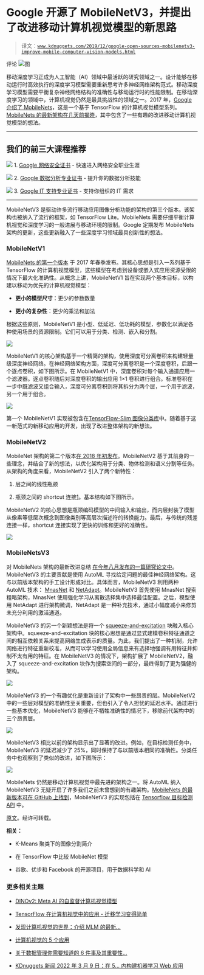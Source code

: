# Google 开源了 MobileNetV3，并提出了改进移动计算机视觉模型的新思路

> 译文：[`www.kdnuggets.com/2019/12/google-open-sources-mobilenetv3-improve-mobile-computer-vision-models.html`](https://www.kdnuggets.com/2019/12/google-open-sources-mobilenetv3-improve-mobile-computer-vision-models.html)

评论 ![图](img/0665646a2b72f0810caf185893592b3e.png)

移动深度学习正成为人工智能（AI）领域中最活跃的研究领域之一。设计能够在移动运行时高效执行的深度学习模型需要重新思考许多神经网络架构范式。移动深度学习模型需要平衡复杂神经网络结构的准确性与移动运行时的性能限制。在移动深度学习的领域中，计算机视觉仍然是最具挑战性的领域之一。2017 年，[Google 介绍了 MobileNets](https://ai.googleblog.com/2017/06/mobilenets-open-source-models-for.html)，这是一个基于 TensorFlow 的计算机视觉模型系列。[MobileNets 的最新架构在几天前揭晓](https://arxiv.org/abs/1905.02244)，其中包含了一些有趣的改进移动计算机视觉模型的想法。

* * *

## 我们的前三大课程推荐

![](img/0244c01ba9267c002ef39d4907e0b8fb.png) 1\. [Google 网络安全证书](https://www.kdnuggets.com/google-cybersecurity) - 快速进入网络安全职业生涯

![](img/e225c49c3c91745821c8c0368bf04711.png) 2\. [Google 数据分析专业证书](https://www.kdnuggets.com/google-data-analytics) - 提升你的数据分析技能

![](img/0244c01ba9267c002ef39d4907e0b8fb.png) 3\. [Google IT 支持专业证书](https://www.kdnuggets.com/google-itsupport) - 支持你组织的 IT 需求

* * *

MobileNetV3 是驱动许多流行移动应用图像分析功能的架构的第三个版本。该架构也被纳入了流行的框架，如 TensorFlow Lite。MobileNets 需要仔细平衡计算机视觉和深度学习的一般进展与移动环境的限制。Google 定期发布 MobileNets 架构的更新，这些更新融入了一些深度学习领域最具创新性的想法。

### MobileNetV1

[MobileNets 的第一个版本](https://arxiv.org/abs/1704.04861) 于 2017 年春季发布。其核心思想是引入一系列基于 TensorFlow 的计算机视觉模型，这些模型在考虑到设备或嵌入式应用资源受限的情况下最大化准确性。从概念上讲，MobileNetV1 旨在实现两个基本目标，以构建以移动为优先的计算机视觉模型：

+   **更小的模型尺寸**：更少的参数数量

+   **更小的复杂性**：更少的乘法和加法

根据这些原则，MobileNetV1 是小型、低延迟、低功耗的模型，参数化以满足各种使用场景的资源限制。它们可以用于分类、检测、嵌入和分割。

![](img/8fd54267b04b8152578bce676a516a38.png)

MobileNetV1 的核心架构基于一个精简的架构，使用深度可分离卷积来构建轻量级深度神经网络。在神经网络架构方面，深度可分离卷积是一个深度卷积，后跟一个逐点卷积，如下图所示。在 MobileNetV1 中，深度卷积对每个输入通道应用一个滤波器。逐点卷积随后对深度卷积的输出应用 1×1 卷积进行组合。标准卷积在一步中既滤波又组合输入，深度可分离卷积则将其拆分为两个层，一个用于滤波，另一个用于组合。

![](img/eab2ecda2c05b8425c766c78bb1a5873.png)

第一个 MobileNetV1 实现被包含在[TensorFlow-Slim 图像分类库](https://github.com/tensorflow/models/blob/master/research/slim/README.md)中。随着基于这一新范式的新移动应用的开发，出现了改进整体架构的新想法。

### MobileNetV2

MobileNet 架构的第二个版本[在 2018 年初发布](https://arxiv.org/abs/1801.04381)。MobileNetV2 基于其前身的一些理念，并结合了新的想法，以优化架构用于分类、物体检测和语义分割等任务。从架构的角度来看，MobileNetV2 引入了两个新特性：

1.  层之间的线性瓶颈

1.  瓶颈之间的 shortcut 连接[1](https://ai.googleblog.com/2018/04/mobilenetv2-next-generation-of-on.html#1)。基本结构如下图所示。

MobileNetV2 的核心思想是瓶颈编码模型的中间输入和输出，而内层封装了模型从像素等低层次概念到图像类别等高层次描述符的转换能力。最后，与传统的残差连接一样，shortcut 连接实现了更快的训练和更好的准确性。

![](img/fb540d2a4d751f9040afe0288cced2ae.png)

### MobileNetsV3

对 MobileNets 架构的最新改进总结 [在今年八月发布的一篇研究论文中](https://arxiv.org/abs/1905.02244)。MobileNetV3 的主要贡献是使用 AutoML 寻找给定问题的最佳神经网络架构。这与以前版本架构的手工设计形成对比。具体而言，MobileNetV3 利用两种 AutoML 技术： [MnasNet](https://ai.google/research/pubs/pub47217/) 和 [NetAdapt](https://arxiv.org/pdf/1804.03230)。MobileNetV3 首先使用 MnasNet 搜索粗略架构，MnasNet 使用强化学习从离散选择集中选择最佳配置。之后，模型使用 NetAdapt 进行架构微调，NetAdapt 是一种补充技术，通过小幅度减小来修剪未充分利用的激活通道。

MobileNetV3 的另一个新颖想法是将一个 [squeeze-and-excitation](https://arxiv.org/abs/1709.01507) 块融入核心架构中。squeeze-and-excitation 块的核心思想是通过显式建模卷积特征通道之间的相互依赖关系来提高网络生成表示的质量。为此，我们提出了一种机制，允许网络进行特征重新校准，从而可以学习使用全局信息来有选择地强调有用特征并抑制不太有用的特征。在 MobileNetV3 的情况下，架构扩展了 MobileNetV2，融入了 squeeze-and-excitation 块作为搜索空间的一部分，最终得到了更为强健的架构。

![](img/2fa97817013f78283082bc74622c6084.png)

MobileNetV3 的一个有趣优化是重新设计了架构中一些昂贵的层。MobileNetV2 中的一些层对模型的准确性至关重要，但也引入了令人担忧的延迟水平。通过进行一些基本优化，MobileNetV3 能够在不牺牲准确性的情况下，移除前代架构中的三个昂贵层。

![](img/3ed6adaa7ac831b133ecc63361ecde38.png)

MobileNetV3 相比以前的架构显示出了显著的改进。例如，在目标检测任务中，MobileNetV3 的延迟减少了 25%，同时保持了与以前版本相同的准确性。分类任务中也观察到了类似的改进，如下图所示：

![](img/f78c50eca956c18cfbc8df1d9fc489a3.png)

MobileNets 仍然是移动计算机视觉中最先进的架构之一。将 AutoML 纳入 MobileNetV3 无疑开启了许多我们之前未曾想到的有趣架构。[MobileNets 的最新版本可在 GitHub 上找到](https://github.com/tensorflow/models/tree/master/research/slim/nets/mobilenet)，MobileNetV3 的实现包括在 [Tensorflow 目标检测 API](https://github.com/tensorflow/models/tree/master/research/object_detection) 中。

[原文](https://towardsdatascience.com/google-open-sources-mobilenetv3-with-new-ideas-to-improve-mobile-computer-vision-models-bfba8967a7f1)。经许可转载。

**相关：**

+   K-Means 聚类下的图像分割简介

+   在 TensorFlow 中比较 MobileNet 模型

+   谷歌、优步和 Facebook 的开源项目，用于数据科学和 AI

### 更多相关主题

+   [DINOv2: Meta AI 的自监督计算机视觉模型](https://www.kdnuggets.com/2023/05/dinov2-selfsupervised-computer-vision-models-meta-ai.html)

+   [TensorFlow 在计算机视觉中的应用 - 迁移学习变得简单](https://www.kdnuggets.com/2022/01/tensorflow-computer-vision-transfer-learning-made-easy.html)

+   [发现计算机视觉的世界：介绍 MLM 的最新…](https://www.kdnuggets.com/2024/01/mlm-discover-the-world-of-computer-vision-ebook)

+   [计算机视觉的 5 个应用](https://www.kdnuggets.com/2022/03/5-applications-computer-vision.html)

+   [关于数据管理你需要知道的 6 件事及其重要性…](https://www.kdnuggets.com/2022/05/6-things-need-know-data-management-matters-computer-vision.html)

+   [KDnuggets 新闻 2022 年 3 月 9 日：在 5… 内构建机器学习 Web 应用](https://www.kdnuggets.com/2022/n10.html)
